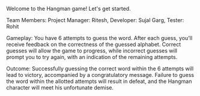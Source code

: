 Welcome to the Hangman game! Let's get started.

Team Members: Project Manager: Ritesh, Developer: Sujal Garg, Tester: Rohit

Gameplay: You have 6 attempts to guess the word. After each guess, you'll receive feedback on the correctness of the guessed alphabet. Correct guesses will allow the game to progress, while incorrect guesses will prompt you to try again, with an indication of the remaining attempts.

Outcome: Successfully guessing the correct word within the 6 attempts will lead to victory, accompanied by a congratulatory message. Failure to guess the word within the allotted attempts will result in defeat, and the Hangman character will meet his unfortunate demise.
